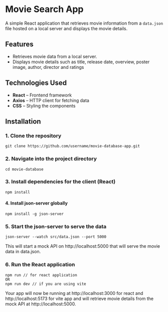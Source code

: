 # Movie Search App

A simple React application that retrieves movie information from a `data.json` file hosted on a local server and displays the movie details.

## Features

- Retrieves movie data from a local server. 
- Displays movie details such as title, release date, overview, poster image, author, director and ratings

## Technologies Used

- **React** – Frontend framework
- **Axios** – HTTP client for fetching data
- **CSS** – Styling the components
  
## Installation

### 1. Clone the repository

````
git clone https://github.com/username/movie-database-app.git
````

### 2. Navigate into the project directory
````
cd movie-database
````

### 3. Install dependencies for the client (React) 
````
npm install
````

#### 4.  Install json-server globally
````
npm install -g json-server
````

### 5. Start the json-server to serve the data
````
json-server --watch src/data.json --port 5000
````
This will start a mock API on http://localhost:5000 that will serve the movie data in data.json.

### 6. Run the React application
````
npm run // for react application
OR
npm run dev // if you are using vite
````
Your app will now be running at http://localhost:3000 for react and http://localhost:5173 for vite app and will retrieve movie details from the mock API at http://localhost:5000.
   
